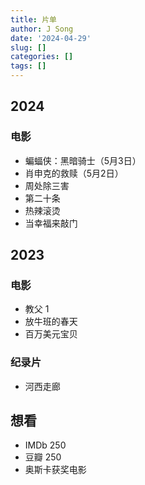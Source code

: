 ```yaml
---
title: 片单
author: J Song
date: '2024-04-29'
slug: []
categories: []
tags: []
---
```

## 2024

### 电影
- 蝙蝠侠：黑暗骑士（5月3日）
- 肖申克的救赎（5月2日）
- 周处除三害
- 第二十条
- 热辣滚烫
- 当幸福来敲门

## 2023
### 电影
- 教父 1
- 放牛班的春天
- 百万美元宝贝
### 纪录片
- 河西走廊


## 想看
- IMDb 250
- 豆瓣 250
- 奥斯卡获奖电影